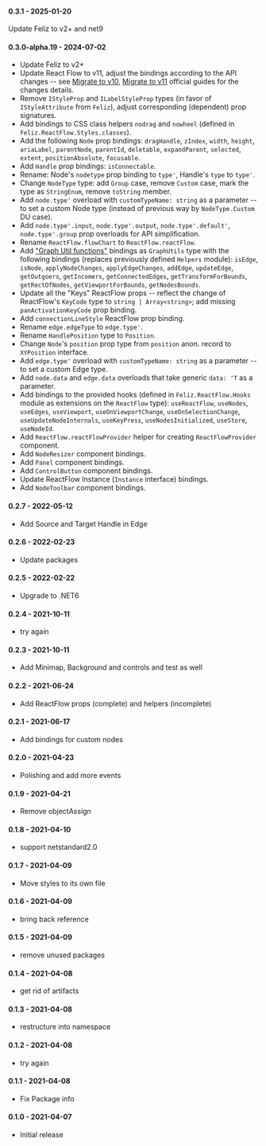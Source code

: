 #### 0.3.1 - 2025-01-20
Update Feliz to v2+ and net9
#### 0.3.0-alpha.19 - 2024-07-02
* Update Feliz to v2+
* Update React Flow to v11, adjust the bindings according to the API changes -- see [Migrate to v10](https://reactflow.dev/docs/guides/migrate-to-v10/), [Migrate to v11](https://reactflow.dev/docs/guides/migrate-to-v11/) official guides for the changes details.
* Remove `IStyleProp` and `ILabelStyleProp` types (in favor of `IStyleAttribute` from `Feliz`), adjust corresponding (dependent) prop signatures.
* Add bindings to CSS class helpers `nodrag` and `nowheel` (defined in `Feliz.ReactFlow.Styles.classes`).
* Add the following `Node` prop bindings: `dragHandle`, `zIndex`, `width`, `height`, `ariaLabel`, `parentNode`, `parentId`, `deletable`, `expandParent`, `selected`, `extent`, `positionAbsolute`, `focusable`.
* Add `Handle` prop bindings: `isConnectable`.
* Rename: Node's `nodetype` prop binding to `type'`, Handle's `type` to `type'`.
* Change `NodeType` type: add `Group` case, remove `Custom` case, mark the type as `StringEnum`, remove `toString` member.
* Add `node.type'` overload with `customTypeName: string` as a parameter -- to set a custom Node type (instead of previous way by `NodeType.Custom` DU case).
* Add `node.type'.input`, `node.type'.output`, `node.type'.default'`, `node.type'.group` prop overloads for API simplification.
* Rename `ReactFlow.flowChart` to `ReactFlow.reactFlow`.
* Add ["Graph Util functions"](https://reactflow.dev/docs/api/graph-util-functions/#applynodechanges) bindings as `GraphUtils` type with the following bindings (replaces previously defined `Helpers` module): `isEdge`, `isNode`, `applyNodeChanges`, `applyEdgeChanges`, `addEdge`, `updateEdge`, `getOutgoers`, `getIncomers`, `getConnectedEdges`, `getTransformForBounds`, `getRectOfNodes`, `getViewportForBounds`, `getNodesBounds`.
* Update all the "Keys" ReactFlow props -- reflect the change of ReactFlow's `KeyCode` type to `string | Array<string>`; add missing `panActivationKeyCode` prop binding.
* Add `connectionLineStyle` ReactFlow prop binding.
* Rename `edge.edgeType` to `edge.type'`.
* Rename `HandlePosition` type to `Position`.
* Change `Node`'s `position` prop type from `position` anon. record to `XYPosition` interface.
* Add `edge.type'` overload with `customTypeName: string` as a parameter -- to set a custom Edge type.
* Add `node.data` and `edge.data` overloads that take generic `data: 'T` as a parameter.
* Add bindings to the provided hooks (defined in `Feliz.ReactFlow.Hooks` module as extensions on the `ReactFlow` type): `useReactFlow`, `useNodes`, `useEdges`, `useViewport`, `useOnViewportChange`, `useOnSelectionChange`, `useUpdateNodeInternals`, `useKeyPress`, `useNodesInitialized`, `useStore`, `useNodeId`.
* Add `ReactFlow.reactFlowProvider` helper for creating `ReactFlowProvider` component.
* Add `NodeResizer` component bindings.
* Add `Panel` component bindings.
* Add `ControlButton` component bindings.
* Update ReactFlow Instance (`Instance` interface) bindings.
* Add `NodeToolbar` component bindings.
#### 0.2.7 - 2022-05-12
* Add Source and Target Handle in Edge
#### 0.2.6 - 2022-02-23
* Update packages
#### 0.2.5 - 2022-02-22
* Upgrade to .NET6
#### 0.2.4 - 2021-10-11
* try again
#### 0.2.3 - 2021-10-11
* Add Minimap, Background and controls and test as well
#### 0.2.2 - 2021-06-24
* Add ReactFlow props (complete) and helpers (incomplete)
#### 0.2.1 - 2021-06-17
* Add bindings for custom nodes
#### 0.2.0 - 2021-04-23
* Polishing and add more events
#### 0.1.9 - 2021-04-21
* Remove objectAssign
#### 0.1.8 - 2021-04-10
* support netstandard2.0
#### 0.1.7 - 2021-04-09
* Move styles to its own file
#### 0.1.6 - 2021-04-09
* bring back reference
#### 0.1.5 - 2021-04-09
* remove unused packages
#### 0.1.4 - 2021-04-08
* get rid of artifacts
#### 0.1.3 - 2021-04-08
* restructure into namespace
#### 0.1.2 - 2021-04-08
* try again
#### 0.1.1 - 2021-04-08
* Fix Package info
#### 0.1.0 - 2021-04-07
* Initial release
